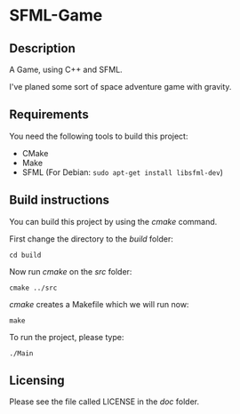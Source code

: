# SFML-Game
## Description

A Game, using C++ and SFML.

I've planed some sort of space adventure game with gravity.

## Requirements

You need the following tools to build this project:
* CMake
* Make 
* SFML (For Debian: `sudo apt-get install libsfml-dev`)

## Build instructions

You can build this project by using the *cmake* command.

First change the directory to the *build* folder:
```
cd build
```
Now run *cmake* on the *src* folder:
```
cmake ../src
```
*cmake* creates a Makefile which we will run now:
```
make
```
To run the project, please type:
```
./Main
```

## Licensing

Please see the file called LICENSE in the *doc* folder.

